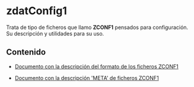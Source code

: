 # zdatConfig1
Trata de tipo de ficheros que llamo **ZCONF1** pensados para configuración. Su descripción y utilidades para su uso.

## Contenido
- [Documento con la descripción del formato de los ficheros ZCONF1][ZCONF1]

- [Documento con la descripción 'META' de ficheros ZCONF1][META_ZCONF1]

[ZCONF1]: zdatConfig1Tab/readme.md "Descripción del formato de ficheros ZCONF1"
[META_ZCONF1]: zdatConfig1TabMeta/readme.md "Descripción del formato de ficheros META_ZCONF1"
